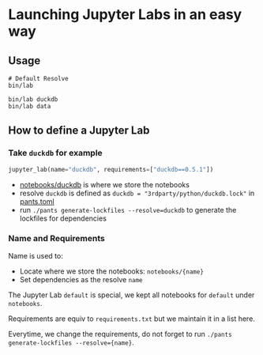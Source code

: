 # Launching Jupyter Labs in an easy way
## Usage
``` shell
# Default Resolve
bin/lab

bin/lab duckdb
bin/lab data
```
## How to define a Jupyter Lab
### Take `duckdb` for example
``` python
jupyter_lab(name="duckdb", requirements=["duckdb==0.5.1"])
```

+ [notebooks/duckdb](notebooks/duckdb) is where we store the notebooks
+ resolve `duckdb` is defined as `duckdb = "3rdparty/python/duckdb.lock"` in [pants.toml](pants.toml)
+ run `./pants generate-lockfiles --resolve=duckdb` to generate the lockfiles for dependencies

### Name and Requirements
Name is used to:
+ Locate where we store the notebooks: `notebooks/{name}`
+ Set dependencies as the resolve `name`

The Jupyter Lab `default` is special, we kept all notebooks for `default` under `notebooks`.

Requirements are equiv to `requirements.txt` but we maintain it in a list here.

Everytime, we change the requirements, do not forget to run `./pants generate-lockfiles --resolve={name}`.
